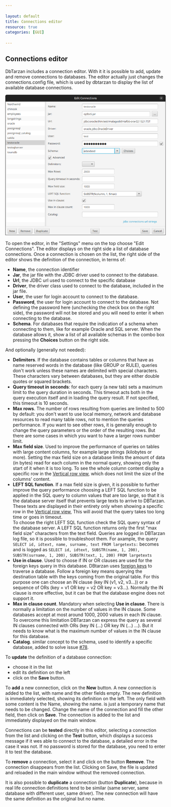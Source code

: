 ```yaml
---

layout: default
title: Connections editor
resource: true
categories: [GUI]

---
```


## Connections editor

DbTarzan includes a connection editor. With it it is possible to add, update and remove connections to databases.
The editor actually just changes the connections.config file, which is used by dbtarzan to display the list of available database connections.

![Connections editor](images/editConnections.png)

To open the editor, in the "Settings" menu on the top choose "Edit Connections".
The editor displays on the right side a list of database connections. 
Once a connection is chosen on the list, the right side of the editor shows the definition of the connection, in terms of:
* **Name**, the connection identifier
* **Jar**, the jar file with the JDBC driver used to connect to the database.
* **Url**, the JDBC url used to connect to the specific database
* **Driver**, the driver class used to connect to the database, included in the jar file.
* **User**, the user for login account to connect to the database.
* **Password**, the user for login account to connect to the database. Not defining the password here (unchecking the check box on the right side), the password will not be stored and you will need to enter it when connecting to the database. 
* **Schema**. For databases that require the indication of a schema when connecting to them, like for example Oracle and SQL server. When the database allows it, show a list of all available schemas in the combo box pressing the **Choices** button on the right side.

And optionally (generally not needed):
* **Delimiters**. If the database contains tables or columns that have as name reserved words in the database (like GROUP or RULE), queries don't work unless these names are delimited with special characters. These characters vary between databases, but they are either double quotes or squared brackets. 
* **Query timeout in seconds**: for each query (a new tab) sets a maximum limit to the query duration in seconds. This timeout acts both in the query execution itself and in loading the query result. If not specified, this timeout is 10 seconds.
* **Max rows**. The number of rows resulting from queries are limited to 500 by default: you don't want to use local memory, network and database resources to read many table rows, not to mention the queries performance. If you want to see other rows, it is generally enough to change the query parameters or the order of the resulting rows. But there are some cases in which you want to have a larger rows number limit. 
* **Max field size**. Used to improve the performance of queries on tables with large content columns, for example large strings (kilobytes or more). Setting the max field size on a database limits the amount of data (in bytes) read for each column in the normal query, showing only the start of it when it is too long. To see the whole column content display a specific row in the [Vertical row view](Vertical-row-view), which does not limit the size of the columns' content.
* **LEFT SQL function**. If a max field size is given, it is possible to further improve the query performance choosing a LEFT SQL function to be applied in the SQL query to column values that are too large, so that it is the database server itself that prevents large texts to arrive to DBTarzan. These texts are displayed in their entirety only when showing a specific row in the [Vertical row view](Vertical-row-view), This will avoid that the query takes too long time or goes in timeout.  
    To choose the right LEFT SQL function check the SQL query syntax of the database server. A LEFT SQL function returns only the first "max field size" characters from the text field. 
    Queries are logged in DBTarzan log file, so it is possible to troubleshoot them.
    For axample, the query `SELECT id, idtext, name, surname, text FROM largetexts:` becomes and is logged as `SELECT id, idtext, SUBSTR(name, 1, 200), SUBSTR(surname, 1, 200), SUBSTR(text, 1, 200) FROM largetexts`
* **Use in clause**. Used to choose if IN or OR clauses are used for the foreign keys query in this database. DBtarzan uses [foreign keys](ForeignKeys) to traverse a database. Follow a foreign key means querying the destination table with the keys coming from the original table. For this purpose one can choose an IN clause (key IN (v1, v2, v3...)) or a sequence of ORs (key = v1 OR key = v2 OR key = v3...). Normally the IN clause is more effective, but it can be that the database engine does not support it.
* **Max in clause count**. Mandatory when selecting **Use in clause**. There is normally a limitation on the number of values in the IN clause. Some databases accept at most around 1000, 2000 values in each IN clause. To overcome this limitation DBTarzan can express the query as several IN clauses connected with ORs (key IN (...) OR key IN (...) ...). But it needs to know what is the maximum number of values in the IN clause for this database.
* **Catalog**. similar concept to the schema, used to identify a specific database, added to solve issue [#78](https://github.com/aferrandi/dbtarzan/issues/78).


To **update** the definition of a database connection:
* choose it in the list
* edit its definition on the left
* click on the **Save** button. 

To **add** a new connection, click on the **New** button. A new connection is added to the list, with name <NEW> and the other fields empty.
The new definition is immediately selected, showing its definition on the left. 
The only field with some content is the Name, showing the <NEW> name. <NEW> is just a temporary name that needs to be changed. 
Change the name of the connection and fill the other field, then click on **Save**. The connection is added to the list and immediately displayed on the main window.

Connections can be **tested** directly in this editor, selecting a connection from the list and clicking on the **Test** button, which displays a success message if it wes able to connect to the database, a detailed error in the case it was not.
If no password is stored for the database, you need to enter it to test the database.

To **remove** a connection, select it and click on the button **Remove**. The connection disappears from the list. Clicking on Save, the file is updated and reloaded in the main window without the removed connection. 

It is also possible to **duplicate** a connection (button **Duplicate**), because in real life connection definitions tend to be similar (same server, same database with different user, same driver). The new connection will have the same definition as the original but no name.


